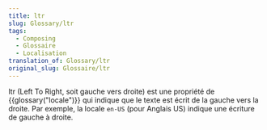```yaml
---
title: ltr
slug: Glossary/ltr
tags:
  - Composing
  - Glossaire
  - Localisation
translation_of: Glossary/ltr
original_slug: Glossaire/ltr
---
```

<p>ltr (Left To Right, soit gauche vers droite) est une propriété de {{glossary("locale")}} qui indique que le texte est écrit de la gauche vers la droite. Par exemple, la locale <code>en-US</code> (pour Anglais US) indique une écriture de gauche à droite.</p>
